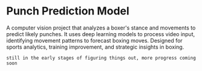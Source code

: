 # Punch Prediction Model
A computer vision project that analyzes a boxer's stance and movements to predict likely punches. It uses deep learning models to process video input, identifying movement patterns to forecast boxing moves. Designed for sports analytics, training improvement, and strategic insights in boxing.

`still in the early stages of figuring things out, more progress coming soon`

